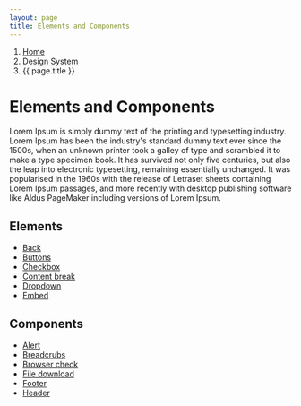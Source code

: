 ```yaml
---
layout: page
title: Elements and Components
---
```


1. [Home](../)
2. [Design System](../Design-system)
3. {{ page.title }}

# Elements and Components

Lorem Ipsum is simply dummy text of the printing and typesetting industry. Lorem Ipsum has been the industry's standard dummy text ever since the 1500s, when an unknown printer took a galley of type and scrambled it to make a type specimen book. It has survived not only five centuries, but also the leap into electronic typesetting, remaining essentially unchanged. It was popularised in the 1960s with the release of Letraset sheets containing Lorem Ipsum passages, and more recently with desktop publishing software like Aldus PageMaker including versions of Lorem Ipsum.

## Elements

- [Back](/essex-service-transformation-playbook/Design-system/Elements/back)
- [Buttons](/essex-service-transformation-playbook/Design-system/Elements/buttons)
- [Checkbox](/essex-service-transformation-playbook/Design-system/Elements/checkbox)
- [Content break](/essex-service-transformation-playbook/Design-system/Elements/content-break)
- [Dropdown](/essex-service-transformation-playbook/Design-system/Elements/dropdown)
- [Embed](/essex-service-transformation-playbook/Design-system/Elements/embed)

## Components

- [Alert](/essex-service-transformation-playbook/Design-system/Components/alert)
- [Breadcrubs](/essex-service-transformation-playbook/Design-system/Components/breadcrumbs)
- [Browser check](/essex-service-transformation-playbook/Design-system/Components/browser-check)
- [File download](/essex-service-transformation-playbook/Design-system/Components/file-download)
- [Footer](/essex-service-transformation-playbook/Design-system/Components/footer)
- [Header](/essex-service-transformation-playbook/Design-system/Components/header)
